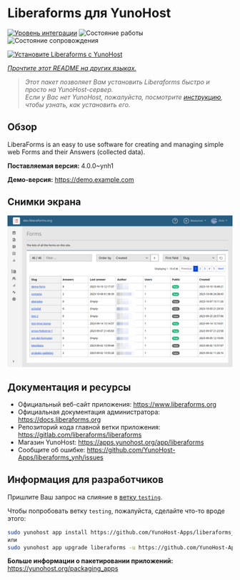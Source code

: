 <!--
Важно: этот README был автоматически сгенерирован <https://github.com/YunoHost/apps/tree/master/tools/readme_generator>
Он НЕ ДОЛЖЕН редактироваться вручную.
-->

# Liberaforms для YunoHost

[![Уровень интеграции](https://apps.yunohost.org/badge/integration/liberaforms)](https://ci-apps.yunohost.org/ci/apps/liberaforms/)
![Состояние работы](https://apps.yunohost.org/badge/state/liberaforms)
![Состояние сопровождения](https://apps.yunohost.org/badge/maintained/liberaforms)

[![Установите Liberaforms с YunoHost](https://install-app.yunohost.org/install-with-yunohost.svg)](https://install-app.yunohost.org/?app=liberaforms)

*[Прочтите этот README на других языках.](./ALL_README.md)*

> *Этот пакет позволяет Вам установить Liberaforms быстро и просто на YunoHost-сервер.*  
> *Если у Вас нет YunoHost, пожалуйста, посмотрите [инструкцию](https://yunohost.org/install), чтобы узнать, как установить его.*

## Обзор

LiberaForms is an easy to use software for creating and managing simple web Forms and
their Answers (collected data).

**Поставляемая версия:** 4.0.0~ynh1

**Демо-версия:** <https://demo.example.com>

## Снимки экрана

![Снимок экрана Liberaforms](./doc/screenshots/screenshot.png)

## Документация и ресурсы

- Официальный веб-сайт приложения: <https://www.liberaforms.org>
- Официальная документация администратора: <https://docs.liberaforms.org>
- Репозиторий кода главной ветки приложения: <https://gitlab.com/liberaforms/liberaforms>
- Магазин YunoHost: <https://apps.yunohost.org/app/liberaforms>
- Сообщите об ошибке: <https://github.com/YunoHost-Apps/liberaforms_ynh/issues>

## Информация для разработчиков

Пришлите Ваш запрос на слияние в [ветку `testing`](https://github.com/YunoHost-Apps/liberaforms_ynh/tree/testing).

Чтобы попробовать ветку `testing`, пожалуйста, сделайте что-то вроде этого:

```bash
sudo yunohost app install https://github.com/YunoHost-Apps/liberaforms_ynh/tree/testing --debug
или
sudo yunohost app upgrade liberaforms -u https://github.com/YunoHost-Apps/liberaforms_ynh/tree/testing --debug
```

**Больше информации о пакетировании приложений:** <https://yunohost.org/packaging_apps>
